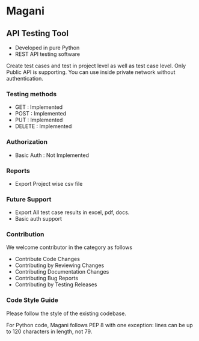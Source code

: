# Magani

## API Testing Tool

* Developed in pure Python
* REST API testing software


Create test cases and test in project level as well as test case level. Only Public API is supporting. You can use inside private network without authentication.


### Testing methods

* GET : Implemented
* POST : Implemented
* PUT : Implemented
* DELETE : Implemented

### Authorization 

* Basic Auth : Not Implemented


### Reports

* Export Project wise csv file 

### Future Support

* Export All test case results in excel, pdf, docs.
* Basic auth support


### Contribution
We welcome contributor in the category as follows
* Contribute Code Changes
* Contributing by Reviewing Changes
* Contributing Documentation Changes
* Contributing Bug Reports
* Contributing by Testing Releases


### Code Style Guide
Please follow the style of the existing codebase.

For Python code, Magani follows PEP 8 with one exception: lines can be up to 120 characters in length, not 79.
